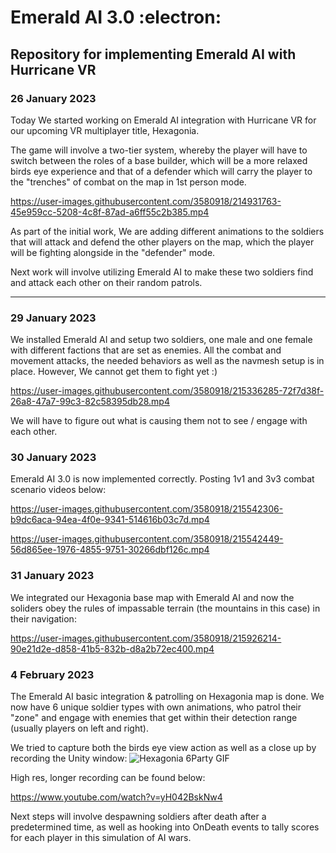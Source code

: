 # Emerald AI 3.0 :electron:
## Repository for implementing Emerald AI with Hurricane VR

### **26 January 2023**

Today We started working on Emerald AI integration with Hurricane VR for our upcoming VR multiplayer title, Hexagonia.

The game will involve a two-tier system, whereby the player will have to switch between the roles of a base builder, which will be a more relaxed birds eye experience and that of a defender which will carry the player to the "trenches" of combat on the map in 1st person mode.



https://user-images.githubusercontent.com/3580918/214931763-45e959cc-5208-4c8f-87ad-a6ff55c2b385.mp4

As part of the initial work, We are adding different animations to the soldiers that will attack and defend the other players on the map, which the player will be fighting alongside in the "defender" mode. 

Next work will involve utilizing Emerald AI to make these two soldiers find and attack each other on their random patrols.

---

### **29 January 2023**

We installed Emerald AI and setup two soldiers, one male and one female with different factions that are set as enemies. All the combat and movement attacks, the needed behaviors as well as the navmesh setup is in place. However, We cannot get them to fight yet :)



https://user-images.githubusercontent.com/3580918/215336285-72f7d38f-26a8-47a7-99c3-82c58395db28.mp4

We will have to figure out what is causing them not to see / engage with each other.

### **30 January 2023**

Emerald AI 3.0 is now implemented correctly. Posting 1v1 and 3v3 combat scenario videos below:


https://user-images.githubusercontent.com/3580918/215542306-b9dc6aca-94ea-4f0e-9341-514616b03c7d.mp4


https://user-images.githubusercontent.com/3580918/215542449-56d865ee-1976-4855-9751-30266dbf126c.mp4


### **31 January 2023**

We integrated our Hexagonia base map with Emerald AI and now the soliders obey the rules of impassable terrain (the mountains in this case) in their navigation:


https://user-images.githubusercontent.com/3580918/215926214-90e21d2e-d858-41b5-832b-d8a2b72ec400.mp4


### **4 February 2023**

The Emerald AI basic integration & patrolling on Hexagonia map is done. We now have 6 unique soldier types with own animations, who patrol their "zone" and engage with enemies that get within their detection range (usually players on left and right). 

We tried to capture both the birds eye view action as well as a close up by recording the Unity window:
![Hexagonia 6Party GIF](https://user-images.githubusercontent.com/3580918/216798841-d0e9e01f-4d93-42b7-8818-d9c29deb07c4.gif)

High res, longer recording can be found below: 

https://www.youtube.com/watch?v=yH042BskNw4

Next steps will involve despawning soldiers after death after a predetermined time, as well as hooking into OnDeath events to tally scores for each player in this simulation of AI wars.

